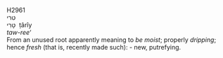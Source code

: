 <body>
  <p>H2961<br>  טרי  <br> טָּרִי  ‎  ṭârı̂y  <br><i>taw-ree‘ </i><br>From an unused root apparently meaning to <i>be</i> <i>moist</i>; properly <i>dripping</i>; hence <i>fresh</i> (that is, recently made such): - new, putrefying.<br></p>
 </body>